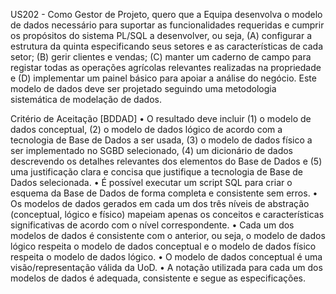 US202 - Como Gestor de Projeto, quero que a Equipa desenvolva o modelo de dados necessário
para suportar as funcionalidades requeridas e cumprir os propósitos do sistema PL/SQL a
desenvolver, ou seja, (A) configurar a estrutura da quinta especificando seus setores e as
características de cada setor; (B) gerir clientes e vendas; (C) manter um caderno de campo para
registar todas as operações agrícolas relevantes realizadas na propriedade e (D) implementar um
painel básico para apoiar a análise do negócio. Este modelo de dados deve ser projetado seguindo
uma metodologia sistemática de modelação de dados.

Critério de Aceitação [BDDAD]
• O resultado deve incluir (1) o modelo de dados conceptual, (2) o modelo de dados lógico de
acordo com a tecnologia de Base de Dados a ser usada, (3) o modelo de dados físico a ser
implementado no SGBD selecionado, (4) um dicionário de dados descrevendo os detalhes
relevantes dos elementos do Base de Dados e (5) uma justificação clara e concisa que justifique a
tecnologia de Base de Dados selecionada.
• É possível executar um script SQL para criar o esquema da Base de Dados de forma completa e
consistente sem erros.
• Os modelos de dados gerados em cada um dos três níveis de abstração (conceptual, lógico e
físico) mapeiam apenas os conceitos e características significativas de acordo com o nível
correspondente.
• Cada um dos modelos de dados é consistente com o anterior, ou seja, o modelo de dados lógico
respeita o modelo de dados conceptual e o modelo de dados físico respeita o modelo de dados
lógico.
• O modelo de dados conceptual é uma visão/representação válida da UoD.
• A notação utilizada para cada um dos modelos de dados é adequada, consistente e segue as
especificações.
